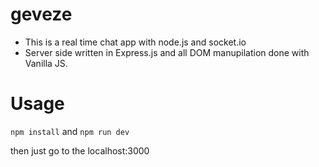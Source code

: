 # geveze

- This is a real time chat app with node.js and socket.io
- Server side written in Express.js and all DOM manupilation done with Vanilla JS.

# Usage

`
npm install
`
and
`
npm run dev
`

then just go to the localhost:3000
